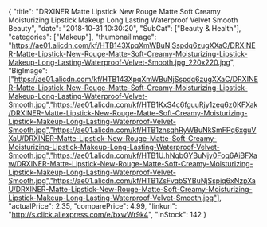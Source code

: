 {
	"title": "DRXINER Matte Lipstick New Rouge Matte Soft Creamy Moisturizing Lipstick Makeup Long Lasting Waterproof Velvet Smooth Beauty",
	"date": "2018-10-31 10:30:20",
	"SubCat": ["Beauty & Health"],
	"categories": ["Makeup"],
	"thumbnailImage": "https://ae01.alicdn.com/kf/HTB143XpqXmWBuNjSspdq6zugXXaC/DRXINER-Matte-Lipstick-New-Rouge-Matte-Soft-Creamy-Moisturizing-Lipstick-Makeup-Long-Lasting-Waterproof-Velvet-Smooth.jpg_220x220.jpg",
	"BigImage": ["https://ae01.alicdn.com/kf/HTB143XpqXmWBuNjSspdq6zugXXaC/DRXINER-Matte-Lipstick-New-Rouge-Matte-Soft-Creamy-Moisturizing-Lipstick-Makeup-Long-Lasting-Waterproof-Velvet-Smooth.jpg","https://ae01.alicdn.com/kf/HTB1KxS4c6fguuRjy1zeq6z0KFXak/DRXINER-Matte-Lipstick-New-Rouge-Matte-Soft-Creamy-Moisturizing-Lipstick-Makeup-Long-Lasting-Waterproof-Velvet-Smooth.jpg","https://ae01.alicdn.com/kf/HTB1znsqhRyWBuNkSmFPq6xguVXaU/DRXINER-Matte-Lipstick-New-Rouge-Matte-Soft-Creamy-Moisturizing-Lipstick-Makeup-Long-Lasting-Waterproof-Velvet-Smooth.jpg","https://ae01.alicdn.com/kf/HTB1U.hNqbGYBuNjy0Foq6AiBFXaw/DRXINER-Matte-Lipstick-New-Rouge-Matte-Soft-Creamy-Moisturizing-Lipstick-Makeup-Long-Lasting-Waterproof-Velvet-Smooth.jpg","https://ae01.alicdn.com/kf/HTB1ZsFvqbSYBuNjSspiq6xNzpXaU/DRXINER-Matte-Lipstick-New-Rouge-Matte-Soft-Creamy-Moisturizing-Lipstick-Makeup-Long-Lasting-Waterproof-Velvet-Smooth.jpg"],
	"actualPrice": 2.35,
	"comparePrice": 4.99,
	"linkurl": "http://s.click.aliexpress.com/e/bxwWr9k4",
	"inStock": 142
}
